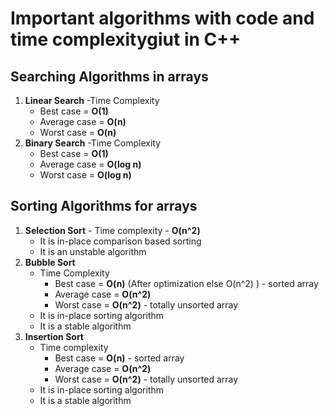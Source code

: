 # Important algorithms with code and time complexitygiut in C++

## Searching Algorithms in arrays

1. **Linear Search**
   -Time Complexity
   - Best case = **O(1)**
   - Average case = **O(n)**
   - Worst case = **O(n)**
2. **Binary Search**
   -Time Complexity
   - Best case = **O(1)**
   - Average case = **O(log n)**
   - Worst case = **O(log n)**

## Sorting Algorithms for arrays

1. **Selection Sort** - Time complexity - **O(n^2)**
   - It is in-place comparison based sorting
   - It is an unstable algorithm
2. **Bubble Sort**
   - Time Complexity
     - Best case = **O(n)** (After optimization else O(n^2) ) - sorted array
     - Average case = **O(n^2)**
     - Worst case = **O(n^2)** - totally unsorted array
   - It is in-place sorting algorithm
   - It is a stable algorithm
3. **Insertion Sort**
   - Time complexity
     - Best case = **O(n)** - sorted array
     - Average case = **O(n^2)**
     - Worst case = **O(n^2)** - totally unsorted array
   - It is in-place sorting algorithm
   - It is a stable algorithm
